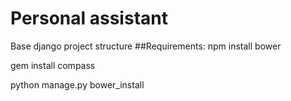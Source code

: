 # Personal assistant

Base django project structure
##Requirements:
npm install bower

gem install compass

python manage.py bower_install

